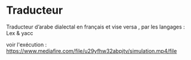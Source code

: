 # Traducteur
Traducteur  d’arabe dialectal en français et vise versa , par les langages : Lex &amp; yacc 

voir l'exécution : https://www.mediafire.com/file/u29yfhw32abpjtv/simulation.mp4/file
